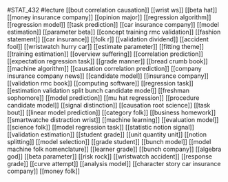 #STAT_432
#lecture
[[bout correlation causation]]
[[wrist ws]]
[[beta hat]]
[[money insurance company]]
[[opinion major]]
[[regression algorithm]]
[[regression model]]
[[task prediction]]
[[car insurance company]]
[[model estimation]]
[[parameter beta]]
[[concept training rmc validation]]
[[fashion statement]]
[[car insurance]]
[[folk r]]
[[validation dividend]]
[[accident fool]]
[[wristwatch hurry car]]
[[estimate parameter]]
[[fitting theme]]
[[training estimation]]
[[overview suffering]]
[[correlation prediction]]
[[expectation regression task]]
[[grade manner]]
[[bread crumb book]]
[[machine algorithm]]
[[causation correlation prediction]]
[[company insurance company news]]
[[candidate model]]
[[insurance company]]
[[validation rmc book]]
[[computing software]]
[[regression task]]
[[estimation validation split bunch candidate model]]
[[freshman sophomore]]
[[model prediction]]
[[mu hat regression]]
[[procedure candidate model]]
[[signal distinction]]
[[causation root science]]
[[task bout]]
[[linear model prediction]]
[[category folk]]
[[business homework]]
[[smartwatche distraction wrist]]
[[machine learning]]
[[evaluation model]]
[[science folk]]
[[model regression task]]
[[statistic notion signal]]
[[validation estimation]]
[[student grade]]
[[unit quantity unit]]
[[notion splitting]]
[[model selection]]
[[grade student]]
[[bunch model]]
[[model machine folk nomenclature]]
[[learner grade]]
[[bunch company]]
[[algebra god]]
[[beta parameter]]
[[risk rock]]
[[wristwatch accident]]
[[response grade]]
[[curve attempt]]
[[analysis model]]
[[character story car insurance company]]
[[money folk]]
